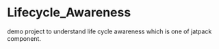 # Lifecycle_Awareness
demo project to understand life cycle awareness which is one of jatpack component.
